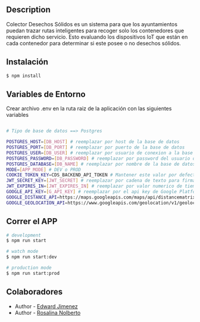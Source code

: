 
## Description

Colector Desechos Sólidos es un sistema para que los ayuntamientos puedan trazar rutas inteligentes para recoger solo los contenedores que requieren dicho servicio. Esto evaluando los dispositivos IoT que están en cada contenedor para determinar si este posee o no desechos sólidos.

## Instalación

```bash
$ npm install
```

## Variables de Entorno

Crear archivo .env en la ruta raiz de la aplicación con las siguientes variables

```bash

# Tipo de base de datos ==> Postgres

POSTGRES_HOST=[DB_HOST] # reemplazar por host de la base de datos
POSTGRES_PORT=[DB_PORT] # reemplazar por puerto de la base de datos
POSTGRES_USER=[DB_USER] # reemplazar por usuario de conexion a la base de datos
POSTGRES_PASSWORD=[DB_PASSWORD] # reemplazar por password del usuario de base de datos
POSTGRES_DATABASE=[DB_NAME] # reemplazar por nombre de la base de datos
MODE=[APP_MODE] # DEV o PROD
COOKIE_TOKEN_KEY=CDS_BACKEND_API_TOKEN # Mantener este valor por defecto
JWT_SECRET_KEY=[JWT_SECRET] # reemplazar por cadena de texto para firma de los token
JWT_EXPIRES_IN=[JWT_EXPIRES_IN] # reemplazar por valor numerico de tiempo de vigencia de los token en minutos. ejemplo 15 ==> 15 minutos de inactividad, 0.5 ==> 30 segundos de inactividad 
GOOGLE_API_KEY=[G_API_KEY] # reemplazar por el api key de Google Platform
GOOGLE_DISTANCE_API=https://maps.googleapis.com/maps/api/distancematrix/json?units=metric&origins=:LOCATIONSO&destinations=:LOCATIONSD&key=:API_KEY  # Mantener este valor por defecto
GOOGLE_GEOLOCATION_API=https://www.googleapis.com/geolocation/v1/geolocate?key=:API_KEY  # Mantener este valor por defecto

```

## Correr el APP

```bash
# development
$ npm run start

# watch mode
$ npm run start:dev

# production mode
$ npm run start:prod
```

## Colaboradores

- Author - [Edward Jimenez](https://github.com/edwardjjc)
- Author - [Rosalina Nolberto]()
